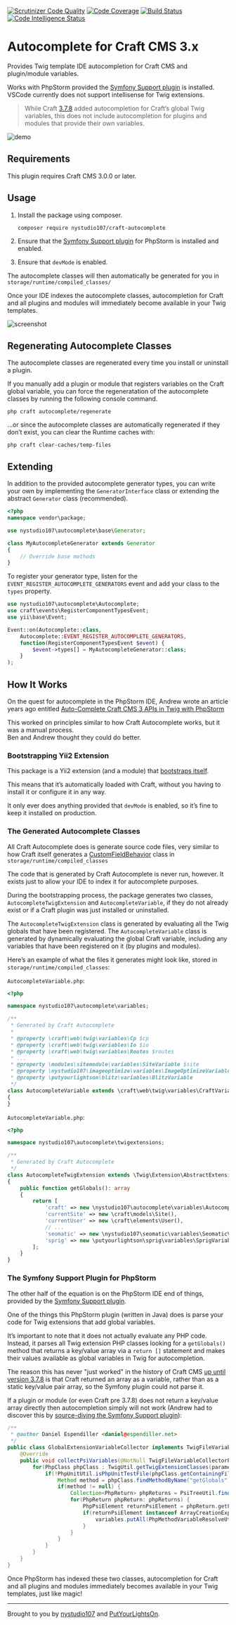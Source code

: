 [![Scrutinizer Code Quality](https://scrutinizer-ci.com/g/nystudio107/craft-autocomplete/badges/quality-score.png?b=develop)](https://scrutinizer-ci.com/g/nystudio107/craft-autocomplete/?branch=develop) [![Code Coverage](https://scrutinizer-ci.com/g/nystudio107/craft-autocomplete/badges/coverage.png?b=develop)](https://scrutinizer-ci.com/g/nystudio107/craft-autocomplete/?branch=develop) [![Build Status](https://scrutinizer-ci.com/g/nystudio107/craft-autocomplete/badges/build.png?b=develop)](https://scrutinizer-ci.com/g/nystudio107/craft-autocomplete/build-status/develop) [![Code Intelligence Status](https://scrutinizer-ci.com/g/nystudio107/craft-autocomplete/badges/code-intelligence.svg?b=develop)](https://scrutinizer-ci.com/code-intelligence)

# Autocomplete for Craft CMS 3.x

Provides Twig template IDE autocompletion for Craft CMS and plugin/module variables.

Works with PhpStorm provided the [Symfony Support plugin](https://plugins.jetbrains.com/plugin/7219-symfony-plugin
) is installed. VSCode currently does not support intellisense for Twig extensions.

> While Craft [3.7.8](https://github.com/craftcms/cms/blob/develop/CHANGELOG.md#378---2021-08-06) added autocompletion for Craft’s global Twig variables, this does not include autocompletion for plugins and modules that provide their own variables.

![demo](https://user-images.githubusercontent.com/57572400/126911028-7d7d06dd-c60f-42b9-ae42-95d5f078a229.gif)

## Requirements

This plugin requires Craft CMS 3.0.0 or later.

## Usage

1. Install the package using composer.

    ```
    composer require nystudio107/craft-autocomplete
    ```

2. Ensure that the [Symfony Support plugin](https://plugins.jetbrains.com/plugin/7219-symfony-plugin
) for PhpStorm is installed and enabled.  
    
3. Ensure that `devMode` is enabled.

The autocomplete classes will then automatically be generated for you in `storage/runtime/compiled_classes/`

Once your IDE indexes the autocomplete classes, autocompletion for Craft and all plugins and modules will immediately become available in your Twig templates.

![screenshot](https://user-images.githubusercontent.com/57572400/125784167-618830ae-e475-4faf-81d3-194ad7ce3a08.png)

## Regenerating Autocomplete Classes

The autocomplete classes are regenerated every time you install or uninstall a plugin.

If you manually add a plugin or module that registers variables on the Craft global variable, you can force the regeneratation of the autocomplete classes by running the following console command.

```shell
php craft autocomplete/regenerate
```

...or since the autocomplete classes are automatically regenerated if they don’t exist, you can clear the Runtime caches with:

```shell
php craft clear-caches/temp-files
```

## Extending

In addition to the provided autocomplete generator types, you can write your own by implementing the `GeneratorInterface` class or extending the abstract `Generator` class (recommended).

```php
<?php
namespace vendor\package;

use nystudio107\autocomplete\base\Generator;

class MyAutocompleteGenerator extends Generator
{
    // Override base methods
}
```

To register your generator type, listen for the `EVENT_REGISTER_AUTOCOMPLETE_GENERATORS` event and add your class to the `types` property.

```php
use nystudio107\autocomplete\Autocomplete;
use craft\events\RegisterComponentTypesEvent;
use yii\base\Event;

Event::on(Autocomplete::class,
    Autocomplete::EVENT_REGISTER_AUTOCOMPLETE_GENERATORS,
    function(RegisterComponentTypesEvent $event) {
        $event->types[] = MyAutocompleteGenerator::class;
    }
);
```

## How It Works

On the quest for autocomplete in the PhpStorm IDE, Andrew wrote an article years ago entitled [Auto-Complete Craft CMS 3 APIs in Twig with PhpStorm](https://nystudio107.com/blog/auto-complete-craft-cms-3-apis-in-twig-with-phpstorm)

This worked on principles similar to how Craft Autocomplete works, but it was a manual process.  
Ben and Andrew thought they could do better.

### Bootstrapping Yii2 Extension

This package is a Yii2 extension (and a module) that [bootstraps itself](https://www.yiiframework.com/doc/guide/2.0/en/structure-extensions#bootstrapping-classes).

This means that it’s automatically loaded with Craft, without you having to install it or configure it in any way.

It only ever does anything provided that `devMode` is enabled, so it’s fine to keep it installed on production.

### The Generated Autocomplete Classes

All Craft Autocomplete does is generate source code files, very similar to how Craft itself generates a [CustomFieldBehavior](https://github.com/craftcms/cms/blob/96fc9a3f2fc7caabc44d12d786dea2a39ffa4b62/src/Craft.php#L232) class in `storage/runtime/compiled_classes`

The code that is generated by Craft Autocomplete is never run, however. It exists just to allow your IDE to index it for autocomplete purposes.

During the bootstrapping process, the package generates two classes, `AutocompleteTwigExtension` and `AutocompleteVariable`, if they do not already exist or if a Craft plugin was just installed or uninstalled.

The `AutocompleteTwigExtension` class is generated by evaluating all the Twig globals that have been registered. The `AutocompleteVariable` class is generated by dynamically evaluating the global Craft variable, including any variables that have been registered on it (by plugins and modules).


Here’s an example of what the files it generates might look like, stored in `storage/runtime/compiled_classes`:

`AutocompleteVariable.php`:

```php
<?php

namespace nystudio107\autocomplete\variables;

/**
 * Generated by Craft Autocomplete
 *
 * @property \craft\web\twig\variables\Cp $cp
 * @property \craft\web\twig\variables\Io $io
 * @property \craft\web\twig\variables\Routes $routes
 * ...
 * @property \modules\sitemodule\variables\SiteVariable $site
 * @property \nystudio107\imageoptimize\variables\ImageOptimizeVariable $imageOptimize
 * @property \putyourlightson\blitz\variables\BlitzVariable
 */
class AutocompleteVariable extends \craft\web\twig\variables\CraftVariable
{
}
```

`AutocompleteVariable.php`:

```php
<?php

namespace nystudio107\autocomplete\twigextensions;

/**
 * Generated by Craft Autocomplete
 */
class AutocompleteTwigExtension extends \Twig\Extension\AbstractExtension implements \Twig\Extension\GlobalsInterface
{
    public function getGlobals(): array
    {
        return [
            'craft' => new \nystudio107\autocomplete\variables\AutocompleteVariable(),
            'currentSite' => new \craft\models\Site(),
            'currentUser' => new \craft\elements\User(),
            // ...
            'seomatic' => new \nystudio107\seomatic\variables\SeomaticVariable(),
            'sprig' => new \putyourlightson\sprig\variables\SprigVariable(),
        ];
    }
}
```

### The Symfony Support Plugin for PhpStorm

The other half of the equation is on the PhpStorm IDE end of things, provided by the [Symfony Support plugin](https://plugins.jetbrains.com/plugin/7219-symfony-plugin
).

One of the things this PhpStorm plugin (written in Java) does is parse your code for Twig extensions that add global variables.

It’s important to note that it does not actually evaluate any PHP code. Instead, it parses all Twig extension PHP classes looking for a `getGlobals()` method that returns a key/value array via a `return []` statement and makes their values available as global variables in Twig for autocompletion.

The reason this has never "just worked" in the history of Craft CMS [up until version 3.7.8](https://github.com/craftcms/cms/commit/1718c95271d62d3966f2131d4b7620cc0a6191fe) is that Craft returned an array as a variable, rather than as a static key/value pair array, so the Symfony plugin could not parse it.

If a plugin or module (or even Craft pre 3.7.8) does not return a key/value array directly then autocompletion simply will not work (Andrew had to discover this by [source-diving the Symfony Support plugin](https://github.com/Haehnchen/idea-php-symfony2-plugin/blob/master/src/main/java/fr/adrienbrault/idea/symfony2plugin/templating/variable/collector/GlobalExtensionVariableCollector.java#L19)):

```java
/**
 * @author Daniel Espendiller <daniel@espendiller.net>
 */
public class GlobalExtensionVariableCollector implements TwigFileVariableCollector {
    @Override
    public void collectPsiVariables(@NotNull TwigFileVariableCollectorParameter parameter, @NotNull Map<String, PsiVariable> variables) {
        for(PhpClass phpClass : TwigUtil.getTwigExtensionClasses(parameter.getProject())) {
            if(!PhpUnitUtil.isPhpUnitTestFile(phpClass.getContainingFile())) {
                Method method = phpClass.findMethodByName("getGlobals");
                if(method != null) {
                    Collection<PhpReturn> phpReturns = PsiTreeUtil.findChildrenOfType(method, PhpReturn.class);
                    for(PhpReturn phpReturn: phpReturns) {
                        PhpPsiElement returnPsiElement = phpReturn.getFirstPsiChild();
                        if(returnPsiElement instanceof ArrayCreationExpression) {
                            variables.putAll(PhpMethodVariableResolveUtil.getTypesOnArrayHash((ArrayCreationExpression) returnPsiElement));
                        }
                    }
                }
            }
        }
    }
}
```


Once PhpStorm has indexed these two classes, autocompletion for Craft and all plugins and modules immediately becomes available in your Twig templates, just like magic!

---

Brought to you by [nystudio107](https://nystudio107.com) and [PutYourLightsOn](https://putyourlightson.com/).
